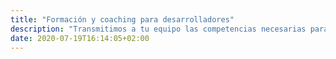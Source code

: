 ```yaml
---
title: "Formación y coaching para desarrolladores"
description: "Transmitimos a tu equipo las competencias necesarias para desarrollar software de forma profesional."
date: 2020-07-19T16:14:05+02:00
---
```

